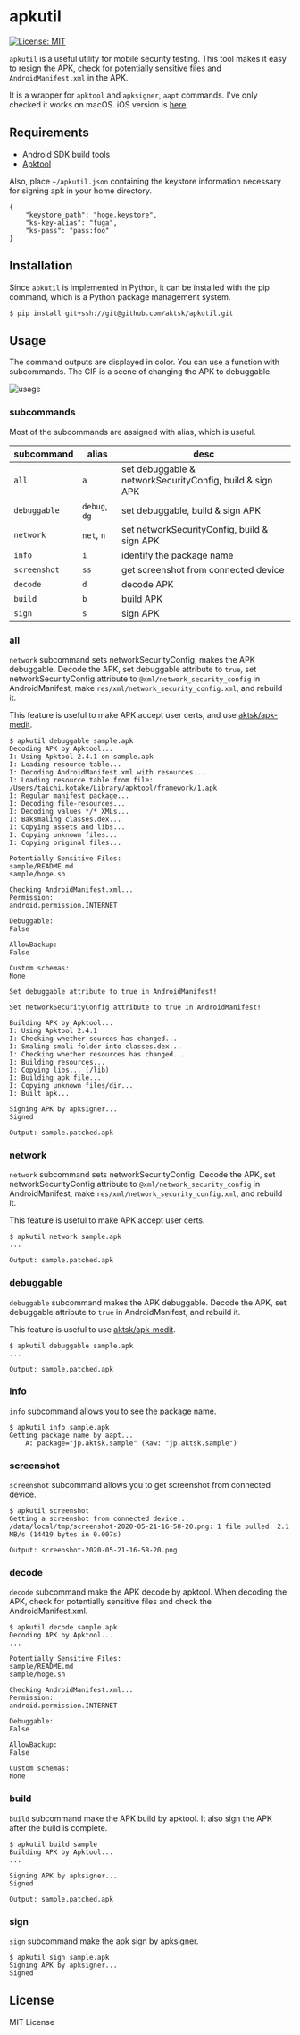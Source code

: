 # apkutil

[![License: MIT](https://img.shields.io/badge/License-MIT-blue.svg)](https://github.com/aktsk/apkutil/blob/master/LICENSE)

`apkutil` is a useful utility for mobile security testing.
This tool makes it easy to resign the APK, check for potentially sensitive files and `AndroidManifest.xml` in the APK.

It is a wrapper for `apktool` and `apksigner`, `aapt` commands.
I've only checked it works on macOS.
iOS version is [here](https://github.com/aktsk/ipautil).

## Requirements

- Android SDK build tools
- [Apktool](https://ibotpeaches.github.io/Apktool/)

Also, place `~/apkutil.json` containing the keystore information necessary for signing apk in your home directory.

```
{
    "keystore_path": "hoge.keystore",
    "ks-key-alias": "fuga",
    "ks-pass": "pass:foo"
}
```

## Installation
Since `apkutil` is implemented in Python, it can be installed with the pip command, which is a Python package management system.

```
$ pip install git+ssh://git@github.com/aktsk/apkutil.git
```

## Usage
The command outputs are displayed in color. You can use a function with subcommands.
The GIF is a scene of changing the APK to debuggable.

![usage](./img/usage.gif)

### subcommands
Most of the subcommands are assigned with alias, which is useful.

|subcommand  |alias  |desc  |
|---|---|---|
|`all` |`a` | set debuggable & networkSecurityConfig, build & sign APK |
|`debuggable` |`debug`, `dg`  | set debuggable, build & sign APK |
|`network` |`net`, `n`  | set networkSecurityConfig, build & sign APK |
|`info` | `i` | identify the package name |
|`screenshot` |`ss`  | get screenshot from connected device |
|`decode` |`d`  | decode APK |
|`build` |`b`  | build APK |
|`sign` |`s`  | sign APK |


### all
`network` subcommand sets networkSecurityConfig, makes the APK debuggable.
Decode the APK, set debuggable attribute to `true`, set networkSecurityConfig attribute to `@xml/network_security_config` in AndroidManifest, make `res/xml/network_security_config.xml`, and rebuild it.

This feature is useful to make APK accept user certs, and use [aktsk/apk-medit](https://github.com/aktsk/apk-medit).

```
$ apkutil debuggable sample.apk
Decoding APK by Apktool...
I: Using Apktool 2.4.1 on sample.apk
I: Loading resource table...
I: Decoding AndroidManifest.xml with resources...
I: Loading resource table from file: /Users/taichi.kotake/Library/apktool/framework/1.apk
I: Regular manifest package...
I: Decoding file-resources...
I: Decoding values */* XMLs...
I: Baksmaling classes.dex...
I: Copying assets and libs...
I: Copying unknown files...
I: Copying original files...

Potentially Sensitive Files:
sample/README.md
sample/hoge.sh

Checking AndroidManifest.xml...
Permission:
android.permission.INTERNET

Debuggable:
False

AllowBackup:
False

Custom schemas:
None

Set debuggable attribute to true in AndroidManifest!

Set networkSecurityConfig attribute to true in AndroidManifest!

Building APK by Apktool...
I: Using Apktool 2.4.1
I: Checking whether sources has changed...
I: Smaling smali folder into classes.dex...
I: Checking whether resources has changed...
I: Building resources...
I: Copying libs... (/lib)
I: Building apk file...
I: Copying unknown files/dir...
I: Built apk...

Signing APK by apksigner...
Signed

Output: sample.patched.apk
```

### network
`network` subcommand sets networkSecurityConfig.
Decode the APK, set networkSecurityConfig attribute to `@xml/network_security_config` in AndroidManifest, make `res/xml/network_security_config.xml`, and rebuild it.

This feature is useful to make APK accept user certs.

```
$ apkutil network sample.apk
...

Output: sample.patched.apk
```

### debuggable
`debuggable` subcommand makes the APK debuggable.
Decode the APK, set debuggable attribute to `true` in AndroidManifest, and rebuild it.

This feature is useful to use [aktsk/apk-medit](https://github.com/aktsk/apk-medit).

```
$ apkutil debuggable sample.apk
...

Output: sample.patched.apk
```

### info
`info` subcommand allows you to see the package name.

```
$ apkutil info sample.apk
Getting package name by aapt...
    A: package="jp.aktsk.sample" (Raw: "jp.aktsk.sample")
```

### screenshot
`screenshot` subcommand allows you to get screenshot from connected device.

```
$ apkutil screenshot 
Getting a screenshot from connected device...
/data/local/tmp/screenshot-2020-05-21-16-58-20.png: 1 file pulled. 2.1 MB/s (14419 bytes in 0.007s)

Output: screenshot-2020-05-21-16-58-20.png
```

### decode
`decode` subcommand make the APK decode by apktool.
When decoding the APK, check for potentially sensitive files and check the AndroidManifest.xml.

```
$ apkutil decode sample.apk
Decoding APK by Apktool...
...

Potentially Sensitive Files:
sample/README.md
sample/hoge.sh

Checking AndroidManifest.xml...
Permission:
android.permission.INTERNET

Debuggable:
False

AllowBackup:
False

Custom schemas:
None
```

### build
`build` subcommand make the APK build by apktool.
It also sign the APK after the build is complete.

```
$ apkutil build sample
Building APK by Apktool...
...

Signing APK by apksigner...
Signed

Output: sample.patched.apk
```

### sign
`sign` subcommand make the apk sign by apksigner.

```
$ apkutil sign sample.apk
Signing APK by apksigner...
Signed
```

## License
MIT License

